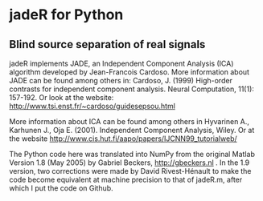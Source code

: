 # jadeR for Python
## Blind source separation of real signals

jadeR implements JADE, an Independent Component Analysis (ICA) algorithm
developed by Jean-Francois Cardoso. More information about JADE can be
found among others in: Cardoso, J. (1999) High-order contrasts for
independent component analysis. Neural Computation, 11(1): 157-192. Or
look at the website: http://www.tsi.enst.fr/~cardoso/guidesepsou.html

More information about ICA can be found among others in Hyvarinen A.,
Karhunen J., Oja E. (2001). Independent Component Analysis, Wiley. Or at the
website http://www.cis.hut.fi/aapo/papers/IJCNN99_tutorialweb/

The Python code here was translated into NumPy from the original Matlab Version
1.8 (May 2005) by Gabriel Beckers, http://gbeckers.nl . In the 1.9 version, 
two corrections were made by David Rivest-Hénault to make the code become 
equivalent at machine precision to that of jadeR.m, after which I put the
code on Github.